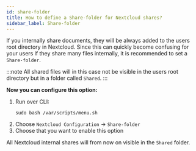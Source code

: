 ```yaml
---
id: share-folder
title: How to define a Share-folder for Nextcloud shares?
sidebar_label: Share-folder
---
```


If you internally share documents, they will be always added to the users root directory in Nextcloud. Since this can quickly become confusing for your users if they share many files internally, it is recommended to set a `Share-folder`. 

:::note
All shared files will in this case not be visible in the users root directory but in a folder called `Shared`.
:::

**Now you can configure this option:**
1. Run over CLI:
    ```shell
    sudo bash /var/scripts/menu.sh
    ```
1. Choose `Nextcloud Configuration` -> `Share-folder`
1. Choose that you want to enable this option

All Nextcloud internal shares will from now on visible in the `Shared` folder.
